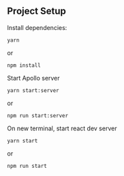 ## Project Setup

Install dependencies:

```
yarn
```

or

```
npm install
```

Start Apollo server

```
yarn start:server
```

or

```
npm run start:server
```

On new terminal, start react dev server

```
yarn start
```

or

```
npm run start
```